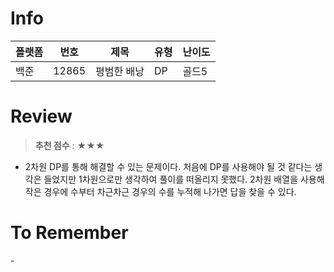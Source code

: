 # Info
|플랫폼|번호|제목|유형|난이도|
|----|----|----|----|----|
|백준|12865|평범한 배낭|DP|골드5|

# Review
> **추천 점수** : ★★★

- 2차원 DP를 통해 해결할 수 있는 문제이다. 처음에 DP를 사용해야 될 것 같다는 생각은 들었지만 1차원으로만 생각하여 풀이를 떠올리지 못했다. 2차원 배열을 사용해 작은 경우에 수부터 차근차근 경우의 수를 누적해 나가면 답을 찾을 수 있다.

# To Remember
\-